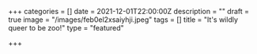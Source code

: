+++
categories = []
date = 2021-12-01T22:00:00Z
description = ""
draft = true
image = "/images/feb0el2xsaiyhji.jpeg"
tags = []
title = "It's wildly queer to be zoo!"
type = "featured"

+++
